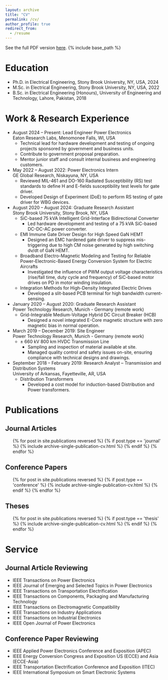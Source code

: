 ```yaml
---
layout: archive
title: "CV"
permalink: /cv/
author_profile: true
redirect_from:
  - /resume
---
```

See the full PDF version [here](/files/Abdul_Basit_Mirza_CV.pdf).
{% include base_path %}

Education
======
* Ph.D. in Electrical Engineering, Stony Brook University, NY, USA, 2024
* M.Sc. in Electrical Engineering, Stony Brook University, NY, USA, 2022
* B.Sc. in Electrical Engineering (Honours), University of Engineering and Technology, Lahore, Pakistan, 2018

Work & Research Experience
======

* August 2024 – Present: Lead Engineer Power Electronics <br> 
  Eaton Research Labs, Menomonee Falls, WI, USA
  * Technical lead for hardware development and testing of ongoing projects sponsored by government and business units.
  * Contribute to government proposal preparation.
  * Mentor junior staff and consult internal business and engineering customers.
* May 2022 – August 2022: Power Electronics Intern <br> 
  GE Global Research, Niskayuna, NY, USA
  * Reviewed MIL-461 and DO-160 Radiated Susceptibility (RS) test standards to define H and E-fields susceptibility test levels for gate driver.
  * Developed Design of Experiment (DoE) to perform RS testing of gate driver for WBG devices.
* August 2020 – August 2024: Graduate Research Assistant <br> 
  Stony Brook University, Stony Brook, NY, USA
  * SiC-based 75 kVA Intelligent Grid-Interface Bidirectional Converter  
    * Led hardware development and testing of a 75 kVA SiC-based DC-DC-AC power converter. 
  * EMI Immune Gate Driver Design for High Speed GaN HEMT
    * Designed an EMC hardened gate driver to suppress mis-triggering due to high CM noise generated by high switching dv/dt of GaN HEMT.
  * Broadband Electro-Magnetic Modeling and Testing for Reliable Power-Electronic-Based Energy Conversion System for Electric Aircrafts
    * Investigated the influence of PWM output voltage characteristics (rise/fall time, duty cycle and frequency) of SiC-based motor drives on PD in motor winding insulation.
  * Integration Methods for High-Density Integrated Electric Drives
    * Developed a slit-based PCB terminal for high bandwidth current-sensing.
* January 2020 – August 2020: Graduate Research Assistant <br> 
  Power Technology Research, Munich - Germany	(remote work)
  * Grid-Integrable Medium-Voltage Hybrid DC Circuit Breaker (HCB)
    * Designed a novel integrated E-Core magnetic structure with zero magnetic bias in normal operation.
* March 2019 – December 2019: Site Engineer <br> 
  Power Technology Research, Munich - Germany	(remote work)
  * ± 660 kV 800 km HVDC Transmission Line
    * Sampling and inspection of material available at site.
    * Managed quality control and safety issues on-site, ensuring compliance with technical designs and drawings.
* September 2018 – February 2019: Research Analyst – Transmission and Distribution Systems  <br> 
  University of Arkansas, Fayetteville, AR, USA
  * Distribution Transformers
    * Developed a cost model for induction-based Distribution and Power transformers.

Publications
======

<!-- Preprints
-----
  <ul>{% for post in site.publications reversed %}
    {% if post.type == 'preprint' %}
      {% include archive-single-publication-cv.html %}
    {% endif %}
  {% endfor %}</ul> -->

Journal Articles
-----
  <ul>{% for post in site.publications reversed %}
    {% if post.type == 'journal' %}
      {% include archive-single-publication-cv.html %}
    {% endif %}
  {% endfor %}</ul>

Conference Papers
-----
  <ul>{% for post in site.publications reversed %}
    {% if post.type == 'conference' %}
      {% include archive-single-publication-cv.html %}
    {% endif %}
  {% endfor %}</ul>

Theses
-----
  <ul>{% for post in site.publications reversed %}
    {% if post.type == 'thesis' %}
      {% include archive-single-publication-cv.html %}
    {% endif %}
  {% endfor %}</ul>


Service
======

Journal Article Reviewing
----
* IEEE Transactions on Power Electronics 
* IEEE Journal of Emerging and Selected Topics in Power Electronics
* IEEE Transactions on Transportation Electrification
* IEEE Transactions on Components, Packaging and Manufacturing Technology
* IEEE Transactions on Electromagnetic Compatibility
* IEEE Transactions on Industry Applications
* IEEE Transactions on Industrial Electronics
* IEEE Open Journal of Power Electronics

Conference Paper Reviewing
----
* IEEE Applied Power Electronics Conference and Exposition (APEC)
* IEEE Energy Conversion Congress and Exposition US (ECCE) and Asia (ECCE-Asia)
* IEEE Transportation Electrification Conference and Exposition (ITEC)
* IEEE International Symposium on Smart Electronic Systems
